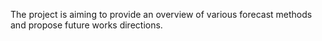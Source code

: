 The project is aiming to provide an overview of various forecast methods and propose future works directions.
